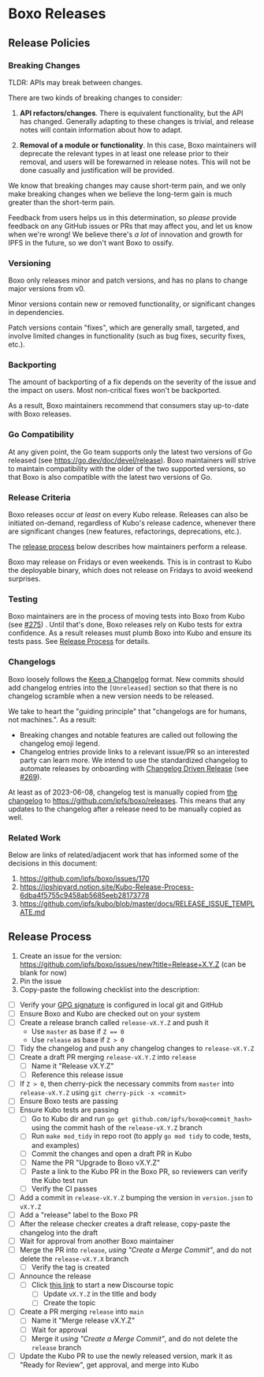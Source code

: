 
# Boxo Releases

## Release Policies
### Breaking Changes
TLDR: APIs may break between changes.

There are two kinds of breaking changes to consider:

1. **API refactors/changes**. There is equivalent functionality, but the API has changed. Generally adapting to these changes is trivial, and release notes will contain information about how to adapt.

1. **Removal of a module or functionality**. In this case, Boxo maintainers will deprecate the relevant types in at least one release prior to their removal, and users will be forewarned in release notes. This will not be done casually and justification will be provided.

We know that breaking changes may cause short-term pain, and we only make breaking changes when we believe the long-term gain is much greater than the short-term pain.

Feedback from users helps us in this determination, so *please* provide feedback on any GitHub issues or PRs that may affect you, and let us know when we're wrong! We believe there's *a lot* of innovation and growth for IPFS in the future, so we don't want Boxo to ossify.

### Versioning
Boxo only releases minor and patch versions, and has no plans to change major versions from v0.

Minor versions contain new or removed functionality, or significant changes in dependencies.

Patch versions contain "fixes", which are generally small, targeted, and involve limited changes in functionality (such as bug fixes, security fixes, etc.). 

### Backporting
The amount of backporting of a fix depends on the severity of the issue and the impact on users. Most non-critical fixes won't be backported.

As a result, Boxo maintainers recommend that consumers stay up-to-date with Boxo releases.

### Go Compatibility
At any given point, the Go team supports only the latest two versions of Go released (see https://go.dev/doc/devel/release). Boxo maintainers will strive to maintain compatibility with the older of the two supported versions, so that Boxo is also compatible with the latest two versions of Go.

### Release Criteria
Boxo releases occur _at least_ on every Kubo release. Releases can also be initiated on-demand, regardless of Kubo's release cadence, whenever there are significant changes (new features, refactorings, deprecations, etc.).

The [release process](#release-process) below describes how maintainers perform a release.

Boxo may release on Fridays or even weekends. This is in contrast to Kubo the deployable binary, which does not release on Fridays to avoid weekend surprises.

### Testing
Boxo maintainers are in the process of moving tests into Boxo from Kubo (see [#275](https://github.com/ipfs/boxo/issues/275)) . Until that's done, Boxo releases rely on Kubo tests for extra confidence. As a result releases must plumb Boxo into Kubo and ensure its tests pass. See [Release Process](#release-process) for details.

### Changelogs
Boxo loosely follows the [Keep a Changelog](https://keepachangelog.com/en/1.0.0/) format. New commits should add changelog entries into the `[Unreleased]` section so that there is no changelog scramble when a new version needs to be released.

We take to heart the "guiding principle" that "changelogs are for humans, not machines.".  As a result:
* Breaking changes and notable features are called out following the changelog emoji legend.
* Changelog entries provide links to a relevant issue/PR so an interested party can learn more.
We intend to use the standardized changelog to automate releases by onboarding with [Changelog Driven Release](https://github.com/pl-strflt/changelog-driven-release) (see [#269](https://github.com/ipfs/boxo/issues/269)).

At least as of 2023-06-08, changelog test is manually copied from [the changelog](CHANGELOG.md) to https://github.com/ipfs/boxo/releases.  This means that any updates to the changelog after a release need to be manually copied as well.

### Related Work
Below are links of related/adjacent work that has informed some of the decisions in this document:
1. https://github.com/ipfs/boxo/issues/170
2. https://ipshipyard.notion.site/Kubo-Release-Process-6dba4f5755c9458ab5685eeb28173778
3. https://github.com/ipfs/kubo/blob/master/docs/RELEASE_ISSUE_TEMPLATE.md

## Release Process
1. Create an issue for the version: https://github.com/ipfs/boxo/issues/new?title=Release+X.Y.Z (can be blank for now)
2. Pin the issue
3. Copy-paste the following checklist into the description:

- [ ] Verify your [GPG signature](https://docs.github.com/en/authentication/managing-commit-signature-verification) is configured in local git and GitHub
- [ ] Ensure Boxo and Kubo are checked out on your system
- [ ] Create a release branch called `release-vX.Y.Z` and push it
  * Use `master` as base if `Z == 0`
  * Use `release` as base if `Z > 0`
- [ ] Tidy the changelog and push any changelog changes to `release-vX.Y.Z`
- [ ] Create a draft PR merging `release-vX.Y.Z` into `release`
  - [ ] Name it "Release vX.Y.Z"
  - [ ] Reference this release issue
- [ ] If `Z > 0`, then cherry-pick the necessary commits from `master` into `release-vX.Y.Z` using `git cherry-pick -x <commit>`
- [ ] Ensure Boxo tests are passing
- [ ] Ensure Kubo tests are passing
  - [ ] Go to Kubo dir and run `go get github.com/ipfs/boxo@<commit_hash>` using the commit hash of the `release-vX.Y.Z` branch
  - [ ] Run `make mod_tidy` in repo root (to apply `go mod tidy` to code, tests, and examples)
  - [ ] Commit the changes and open a draft PR in Kubo
  - [ ] Name the PR "Upgrade to Boxo vX.Y.Z"
  - [ ] Paste a link to the Kubo PR in the Boxo PR, so reviewers can verify the Kubo test run
  - [ ] Verify the CI passes
- [ ] Add a commit in `release-vX.Y.Z` bumping the version in `version.json` to `vX.Y.Z`
- [ ] Add a "release" label to the Boxo PR
- [ ] After the release checker creates a draft release, copy-paste the changelog into the draft
- [ ] Wait for approval from another Boxo maintainer
- [ ] Merge the PR into `release`, _using "Create a Merge Commit"_, and do not delete the `release-vX.Y.X` branch
  - [ ] Verify the tag is created
- [ ] Announce the release
  - [ ] Click [this link](https://discuss.ipfs.tech/new-topic?title=Boxo%20vX.Y.Z%20is%20out%21&tags=boxo&category=News&body=%23%23%20Boxo%20vX.Y.Z%20is%20out%21%0A%0ASee%3A%0A-%20Code%3A%20https%3A%2F%2Fgithub.com%2Fipfs%2Fboxo%2Freleases%2Ftag%2FvX.Y.Z%0A-%20Release%20Notes%3A%20https%3A%2F%2Fgithub.com%2Fipfs%2Fboxo%2Fblob%2FvX.Y.Z%2FCHANGELOG.md) to start a new Discourse topic <!--docs: https://meta.discourse.org/t/create-a-link-to-start-a-new-topic-with-pre-filled-information/28074 -->
    - [ ] Update `vX.Y.Z` in the title and body
	- [ ] Create the topic
- [ ] Create a PR merging `release` into `main`
  - [ ] Name it "Merge release vX.Y.Z"
  - [ ] Wait for approval
  - [ ] Merge it _using "Create a Merge Commit"_, and do not delete the `release` branch
- [ ] Update the Kubo PR to use the newly released version, mark it as "Ready for Review", get approval, and merge into Kubo
